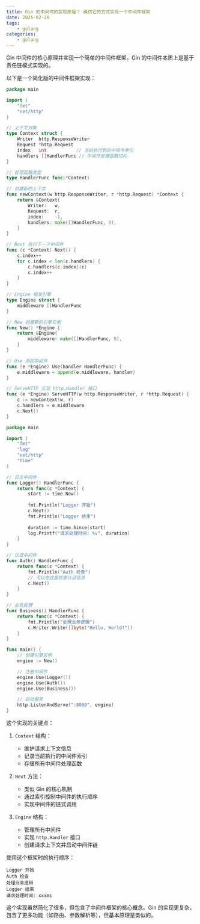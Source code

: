 ```yaml
---
title: Gin 的中间件的实现原理？ 模仿它的方式实现一个中间件框架
date: 2025-02-26
tags:
    - golang
categories:
    - golang
---
```


Gin 中间件的核心原理并实现一个简单的中间件框架。Gin 的中间件本质上是基于责任链模式实现的。

以下是一个简化版的中间件框架实现：

```go
package main

import (
    "fmt"
    "net/http"
)

// 上下文对象
type Context struct {
    Writer  http.ResponseWriter
    Request *http.Request
    index   int           // 当前执行到的中间件索引
    handlers []HandlerFunc // 中间件处理函数切片
}

// 处理函数类型
type HandlerFunc func(*Context)

// 创建新的上下文
func newContext(w http.ResponseWriter, r *http.Request) *Context {
    return &Context{
        Writer:   w,
        Request:  r,
        index:    -1,
        handlers: make([]HandlerFunc, 0),
    }
}

// Next 执行下一个中间件
func (c *Context) Next() {
    c.index++
    for c.index < len(c.handlers) {
        c.handlers[c.index](c)
        c.index++
    }
}

// Engine 框架引擎
type Engine struct {
    middleware []HandlerFunc
}

// New 创建新的引擎实例
func New() *Engine {
    return &Engine{
        middleware: make([]HandlerFunc, 0),
    }
}

// Use 添加中间件
func (e *Engine) Use(handler HandlerFunc) {
    e.middleware = append(e.middleware, handler)
}

// ServeHTTP 实现 http.Handler 接口
func (e *Engine) ServeHTTP(w http.ResponseWriter, r *http.Request) {
    c := newContext(w, r)
    c.handlers = e.middleware
    c.Next()
}
```


```go
package main

import (
    "fmt"
    "log"
    "net/http"
    "time"
)

// 日志中间件
func Logger() HandlerFunc {
    return func(c *Context) {
        start := time.Now()
        
        fmt.Println("Logger 开始")
        c.Next()
        fmt.Println("Logger 结束")
        
        duration := time.Since(start)
        log.Printf("请求处理时间: %v", duration)
    }
}

// 认证中间件
func Auth() HandlerFunc {
    return func(c *Context) {
        fmt.Println("Auth 检查")
        // 可以在这里检查认证信息
        c.Next()
    }
}

// 业务处理
func Business() HandlerFunc {
    return func(c *Context) {
        fmt.Println("处理业务逻辑")
        c.Writer.Write([]byte("Hello, World!"))
    }
}

func main() {
    // 创建引擎实例
    engine := New()

    // 注册中间件
    engine.Use(Logger())
    engine.Use(Auth())
    engine.Use(Business())

    // 启动服务
    http.ListenAndServe(":8080", engine)
}
```

这个实现的关键点：

1. `Context` 结构：
   - 维护请求上下文信息
   - 记录当前执行的中间件索引
   - 存储所有中间件处理函数

2. `Next` 方法：
   - 类似 Gin 的核心机制
   - 通过索引控制中间件的执行顺序
   - 实现中间件的链式调用

3. `Engine` 结构：
   - 管理所有中间件
   - 实现 `http.Handler` 接口
   - 创建请求上下文并启动中间件链

使用这个框架时的执行顺序：
```
Logger 开始
Auth 检查
处理业务逻辑
Logger 结束
请求处理时间: xxxms
```

这个实现虽然简化了很多，但包含了中间件框架的核心概念。Gin 的实现更复杂，包含了更多功能（如路由、参数解析等），但基本原理是类似的。

